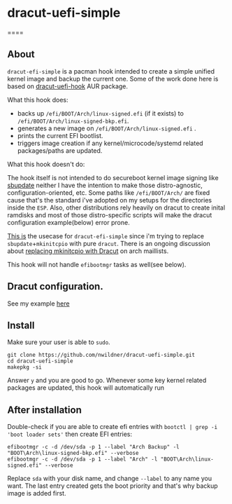 # dracut-uefi-simple
====

## About

`dracut-efi-simple` is a pacman hook intended to create a simple unified kernel image and backup the current one. Some of the work done here is based on [dracut-uefi-hook](https://aur.archlinux.org/packages/dracut-uefi-hook/) AUR package.

What this hook does:

- backs up `/efi/BOOT/Arch/linux-signed.efi` (if it exists) to `/efi/BOOT/Arch/linux-signed-bkp.efi`.
- generates a new image on  `/efi/BOOT/Arch/linux-signed.efi` .
- prints the current EFI bootlist.
- triggers image creation if any kernel/microcode/systemd related packages/paths are updated.

What this hook doesn't do:

The hook itself is not intended to do secureboot kernel image signing like [sbupdate](https://github.com/andreyv/sbupdate) neither I have the intention to make those distro-agnostic, configuration-oriented, etc. Some paths like `/efi/BOOT/Arch/` are fixed cause that's the standard i've adopted on my setups for the directories inside the `ESP`. Also, other distributions rely heavily on dracut to create inital ramdisks and most of those distro-specific scripts will make the dracut configuration example(below) error prone.

[This is](https://nwildner.com/posts/2020-07-04-secure-your-boot-process/) the usecase for `dracut-efi-simple` since i'm trying to replace `sbupdate`+`mkinitcpio` with pure `dracut`. There is an ongoing discussion about [replacing mkinitcpio with Dracut](https://lists.archlinux.org/pipermail/arch-dev-public/2019-May/029570.html) on arch maillists.

This hook will not handle `efibootmgr` tasks as well(see below).

## Dracut configuration.

See my example [here](examples/etc/dracut.conf.d/uefi.conf)

## Install

Make sure your user is able to `sudo`.

```
git clone https://github.com/nwildner/dracut-uefi-simple.git
cd dracut-uefi-simple
makepkg -si
```

Answer `y` and you are good to go. Whenever some key kernel related packages are updated, this hook will automatically run

## After installation

Double-check if you are able to create efi entries with `bootctl | grep -i 'boot loader sets'` then create EFI entries: 

```
efibootmgr -c -d /dev/sda -p 1 --label "Arch Backup" -l "BOOT\Arch\linux-signed-bkp.efi" --verbose
efibootmgr -c -d /dev/sda -p 1 --label "Arch" -l "BOOT\Arch\linux-signed.efi" --verbose
```

Replace `sda` with your disk name, and change `--label` to any name you want. The last entry created gets the boot priority and that's why backup image is added first.
